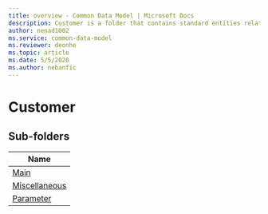 ```yaml
---
title: overview - Common Data Model | Microsoft Docs
description: Customer is a folder that contains standard entities related to the Common Data Model.
author: nenad1002
ms.service: common-data-model
ms.reviewer: deonhe
ms.topic: article
ms.date: 5/5/2020
ms.author: nebanfic
---
```


# Customer


## Sub-folders

|Name|
|---|
|[Main](Main/overview.md)|
|[Miscellaneous](Miscellaneous/overview.md)|
|[Parameter](Parameter/overview.md)|



